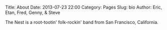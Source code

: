 Title: About
Date: 2013-07-23 22:00
Category: Pages
Slug: bio
Author: Eric, Etan, Fred, Genny, & Steve

The Nest is a root-tootin' folk-rockin' band from San Francisco, California.
